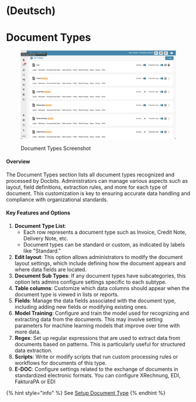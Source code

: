 
# (Deutsch)

# Document Types

<figure><img src="../../../../.gitbook/assets/Bildschirmfoto 2024-08-24 um 22.39.42.png" alt="Document Types"><figcaption><p>Document Types Screenshot </p></figcaption></figure>

#### Overview

The Document Types section lists all document types recognized and processed by Docbits. Administrators can manage various aspects such as layout, field definitions, extraction rules, and more for each type of document. This customization is key to ensuring accurate data handling and compliance with organizational standards.

#### Key Features and Options

1. **Document Type List**:
   * Each row represents a document type such as Invoice, Credit Note, Delivery Note, etc.
   * Document types can be standard or custom, as indicated by labels like "Standard."
2. **Edit layout**: This option allows administrators to modify the document layout settings, which include defining how the document appears and where data fields are located.
3. **Document Sub Types**: If any document types have subcategories, this option lets admins configure settings specific to each subtype.
4. **Table columns**: Customize which data columns should appear when the document type is viewed in lists or reports.
5. **Fields**: Manage the data fields associated with the document type, including adding new fields or modifying existing ones.
6. **Model Training**: Configure and train the model used for recognizing and extracting data from the documents. This may involve setting parameters for machine learning models that improve over time with more data.
7. **Regex**: Set up regular expressions that are used to extract data from documents based on patterns. This is particularly useful for structured data extraction.
8. **Scripts**: Write or modify scripts that run custom processing rules or workflows for documents of this type.
9. **E-DOC**: Configure settings related to the exchange of documents in standardized electronic formats. You can configure XRechnung, EDI, FakturaPA or EDI

{% hint style="info" %}
See [Setup Document Type](../../../setup/document-types/)
{% endhint %}
